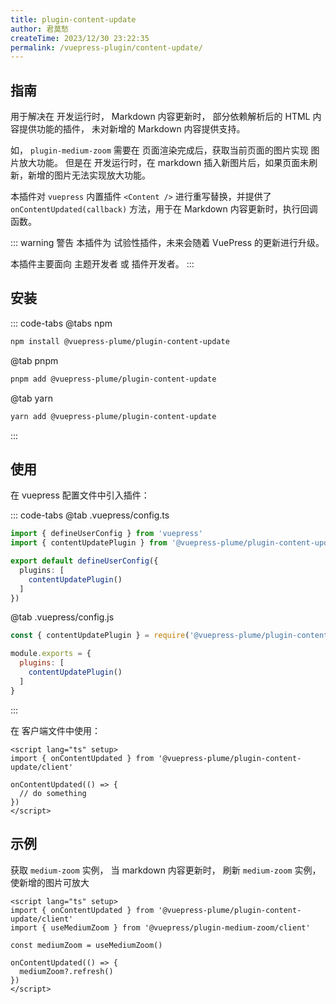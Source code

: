 ```yaml
---
title: plugin-content-update
author: 君莫愁
createTime: 2023/12/30 23:22:35
permalink: /vuepress-plugin/content-update/
---
```


<Stamps
  :stamps="['nv', 'ndy', 'g']"
  repo="pengzhanbo/vuepress-theme-plume"
  subpath="plugins/plugin-content-update"
  package="@vuepress-plume/plugin-content-update"
/>


## 指南

用于解决在 开发运行时， Markdown 内容更新时， 部分依赖解析后的 HTML 内容提供功能的插件，
未对新增的 Markdown 内容提供支持。

如， `plugin-medium-zoom` 需要在 页面渲染完成后，获取当前页面的图片实现 图片放大功能。
但是在 开发运行时，在 markdown 插入新图片后，如果页面未刷新，新增的图片无法实现放大功能。

本插件对 `vuepress` 内置插件 `<Content />` 进行重写替换，并提供了 `onContentUpdated(callback)`
方法，用于在 Markdown 内容更新时，执行回调函数。

::: warning 警告
本插件为 试验性插件，未来会随着 VuePress 的更新进行升级。

本插件主要面向 主题开发者 或 插件开发者。
:::

## 安装

::: code-tabs
@tabs npm
```sh
npm install @vuepress-plume/plugin-content-update
```
@tab pnpm
```sh
pnpm add @vuepress-plume/plugin-content-update
```
@tab yarn
```sh
yarn add @vuepress-plume/plugin-content-update
```
:::

## 使用

在 vuepress 配置文件中引入插件：

::: code-tabs
@tab .vuepress/config.ts
``` ts
import { defineUserConfig } from 'vuepress'
import { contentUpdatePlugin } from '@vuepress-plume/plugin-content-update'

export default defineUserConfig({
  plugins: [
    contentUpdatePlugin()
  ]
})
```
@tab .vuepress/config.js
``` js
const { contentUpdatePlugin } = require('@vuepress-plume/plugin-content-update')

module.exports = {
  plugins: [
    contentUpdatePlugin()
  ]
}
```
:::

在 客户端文件中使用：

``` vue
<script lang="ts" setup>
import { onContentUpdated } from '@vuepress-plume/plugin-content-update/client'

onContentUpdated(() => {
  // do something
})
</script>
```


## 示例

获取 `medium-zoom` 实例， 当 markdown 内容更新时， 刷新 `medium-zoom` 实例，使新增的图片可放大

```vue
<script lang="ts" setup>
import { onContentUpdated } from '@vuepress-plume/plugin-content-update/client'
import { useMediumZoom } from '@vuepress/plugin-medium-zoom/client'

const mediumZoom = useMediumZoom()

onContentUpdated(() => {
  mediumZoom?.refresh()
})
</script>
```
